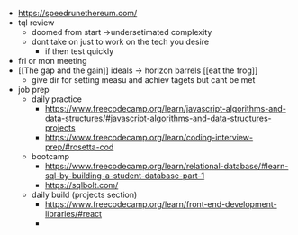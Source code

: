 - https://speedrunethereum.com/
- tql review
	- doomed from start ->undersetimated complexity
	- dont take on just to work on the tech you desire
		- if then test quickly
- fri or mon meeting
- [[The gap and the gain]] ideals -> horizon barrels [[eat the frog]]
	- give dir for setting measu and achiev tagets but cant be met
- job prep
	- daily practice
		- https://www.freecodecamp.org/learn/javascript-algorithms-and-data-structures/#javascript-algorithms-and-data-structures-projects
		- https://www.freecodecamp.org/learn/coding-interview-prep/#rosetta-cod
	- bootcamp
		- https://www.freecodecamp.org/learn/relational-database/#learn-sql-by-building-a-student-database-part-1
		- https://sqlbolt.com/
	- daily build (projects section)
		- https://www.freecodecamp.org/learn/front-end-development-libraries/#react
		-